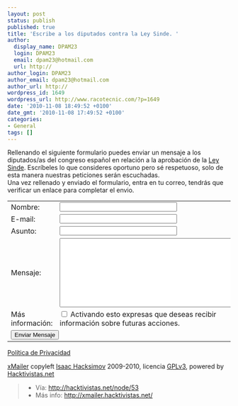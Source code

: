 ```yaml
---
layout: post
status: publish
published: true
title: 'Escribe a los diputados contra la Ley Sinde. '
author:
  display_name: DPAM23
  login: DPAM23
  email: dpam23@hotmail.com
  url: http://
author_login: DPAM23
author_email: dpam23@hotmail.com
author_url: http://
wordpress_id: 1649
wordpress_url: http://www.racotecnic.com/?p=1649
date: '2010-11-08 18:49:52 +0100'
date_gmt: '2010-11-08 17:49:52 +0100'
categories:
- General
tags: []
---
```

<p>
Rellenando el siguiente formulario puedes enviar un mensaje a los diputados/as del congreso español en relación a la aprobación de la <a href="http://red-sostenible.net/index.php/Documentacion">Ley Sinde</a>. Escríbeles lo que consideres oportuno pero sé respetuoso, solo de esta manera nuestras peticiones serán escuchadas.<br />
Una vez rellenado y enviado el formulario, entra en tu correo, tendrás que verificar un enlace para completar el envio.</p>
<form id="new_message" class="new_message" action="http://xmailer.hacktivistas.net/es/message/mailer" method="post">
<table class="nom">
<tbody>
<tr>
<td>Nombre:</td>
<td><input id="message_name" name="message[name]" size="30" type="text" /></td>
</tr>
<tr>
<td>E-mail:</td>
<td><input id="message_email" name="message[email]" size="30" type="text" /></td>
</tr>
<tr>
<td>Asunto:</td>
<td><input id="message_subject" name="message[subject]" size="30" type="text" /></td>
</tr>
<tr>
<td class="va-top">Mensaje:</td>
<td><textarea id="message_body" cols="50" rows="10" name="message[body]"></textarea></td>
</tr>
<tr>
<td>Más información:</td>
<td><input name="message[friend]" type="hidden" value="0" /> <input id="message_friend" name="message[friend]" type="checkbox" value="1" /> Activando esto expresas que deseas recibir información sobre futuras acciones.</td>
</tr>
<tr>
<td class="t-right" colspan="2"><input id="message_submit" class="input-submit" name="commit" type="submit" value="Enviar Mensaje" /></td>
</tr>
</tbody>
</table>
<p><a href="http://xmailer.hacktivistas.net/es/privacy">Política de Privacidad</a></p>
<p><a href="http://code.autistici.org/svn/hamlab/xmailer/">xMailer</a> copyleft <a href="http://hacktivistas.net/">Isaac Hacksimov</a> 2009-2010, licencia <a href="http://www.gnu.org/licenses/gpl.html">GPLv3</a>, powered by <a href="http://hacktivistas.net/">Hacktivistas.net</a></fieldset>
</form>
<blockquote>
<ul>
<li> Vía:  <a rel="nofollow" href=" http://hacktivistas.net/node/53"> http://hacktivistas.net/node/53</a></li>
<li> Más info:  <a rel="nofollow" href="http://xmailer.hacktivistas.net/">http://xmailer.hacktivistas.net/</a></li>
</ul>
</blockquote>

